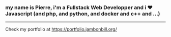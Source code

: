 ### my name is Pierre, i'm a Fullstack Web Developper and i ❤️ Javascript (and php, and python, and docker and c++ and ...)

----
Check my portfolio at https://portfolio.jambonbill.org/

